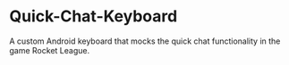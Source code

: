 # Quick-Chat-Keyboard
A custom Android keyboard that mocks the quick chat functionality in the game Rocket League.
